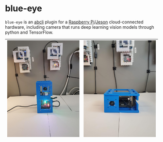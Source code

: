 # blue-eye

`blue-eye` is an [abcli](https://github.com/kamangir/awesome-bash-cli) plugin for a [Raspberry Pi](https://github.com/kamangir/blue-bracket/blob/main/designs/cube.md)/[Jeson](https://github.com/kamangir/blue-bracket/blob/main/designs/eye_nano.md) cloud-connected hardware, including camera that runs deep learning vision models through python and TensorFlow.

| [![image](https://github.com/kamangir/blue-bracket/raw/main/images/cube-1.jpg)](https://github.com/kamangir/blue-bracket) | [![image](https://github.com/kamangir/blue-bracket/raw/main/images/eye_nano-1.jpg)](https://github.com/kamangir/blue-bracket) | 
|---|---|
